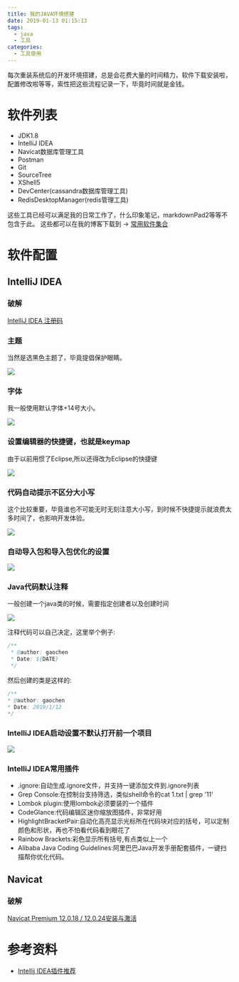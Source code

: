 ```yaml
---
title: 我的JAVA环境搭建
date: 2019-01-13 01:15:13
tags: 
  - java
  - 工具
categories: 
  - 工具使用
---
```


每次重装系统后的开发环境搭建，总是会花费大量的时间精力，软件下载安装啦，配置修改啦等等，索性把这些流程记录一下，毕竟时间就是金钱。<!-- more -->

# 软件列表

- JDK1.8
- IntelliJ IDEA
- Navicat数据库管理工具
- Postman
- Git
- SourceTree
- XShell5
- DevCenter(cassandra数据库管理工具)
- RedisDesktopManager(redis管理工具)

这些工具已经可以满足我的日常工作了，什么印象笔记，markdownPad2等等不包含于此。
这些都可以在我的博客下载到 -> [常用软件集合](https://gcdd1993.github.io/2019/01/08/%E5%B8%B8%E7%94%A8%E8%BD%AF%E4%BB%B6%E9%9B%86%E5%90%88/#more)

# 软件配置

## IntelliJ IDEA

### 破解

[IntelliJ IDEA 注册码](http://idea.lanyus.com/)

### 主题

当然是选黑色主题了，毕竟提倡保护眼睛。

![](https://i.imgur.com/wyJ25mS.png)

### 字体

我一般使用默认字体+14号大小。

![](https://i.imgur.com/4gl570N.png)

### 设置编辑器的快捷键，也就是keymap

由于以前用惯了Eclipse,所以还得改为Eclipse的快捷键

![](https://i.imgur.com/GokNm9o.png)

### 代码自动提示不区分大小写

这个比较重要，毕竟谁也不可能无时无刻注意大小写，到时候不快捷提示就浪费太多时间了，也影响开发体验。

![](https://i.loli.net/2019/01/13/5c3a2d475bb3b.png)

### 自动导入包和导入包优化的设置

![](https://i.loli.net/2019/01/13/5c3a2d473806d.png)

### Java代码默认注释

一般创建一个java类的时候，需要指定创建者以及创建时间

![](https://i.loli.net/2019/01/13/5c3a2d473b94e.png)

注释代码可以自己决定，这里举个例子:

```java
/**
 * @author: gaochen
 * Date: ${DATE}
 */
 ```
 
 然后创建的类是这样的:
 
 ```java
 /**
 * @author: gaochen
 * Date: 2019/1/12
 */
 ```
 
 ### IntelliJ IDEA启动设置不默认打开前一个项目
 
 ![](https://i.loli.net/2019/01/14/5c3be5127420c.png)
 
 ### IntelliJ IDEA常用插件
 
 - .ignore:自动生成.ignore文件，并支持一键添加文件到.ignore列表
 - Grep Console:在控制台支持筛选，类似shell命令的cat 1.txt | grep '11'
 - Lombok plugin:使用lombok必须要装的一个插件
 - CodeGlance:代码编辑区迷你缩放图插件，非常好用
 - HighlightBracketPair:自动化高亮显示光标所在代码块对应的括号，可以定制颜色和形状，再也不怕看代码看到眼花了
 - Rainbow Brackets:彩色显示所有括号,有点类似上一个
 - Alibaba Java Coding Guidelines:阿里巴巴Java开发手册配套插件，一键扫描帮你优化代码。

## Navicat

### 破解

[Navicat Premium 12.0.18 / 12.0.24安装与激活](https://www.jianshu.com/p/42a33b0dda9c)

# 参考资料

- [Intellij IDEA插件推荐](https://segmentfault.com/a/1190000013504412)